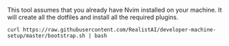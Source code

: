 This tool assumes that you already have Nvim installed on your machine. It will create all the dotfiles and install all the required plugins.

```
curl https://raw.githubusercontent.com/RealistAI/developer-machine-setup/master/bootstrap.sh | bash
```

